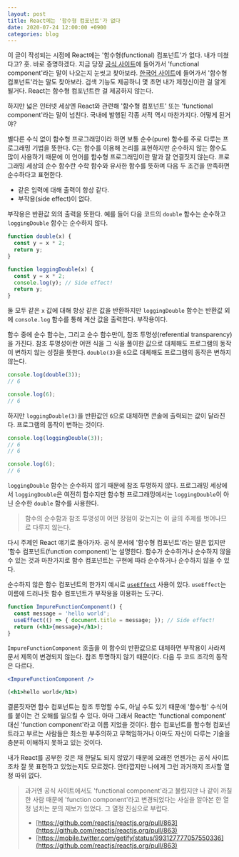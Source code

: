 ```yaml
---
layout: post
title: React에는 '함수형 컴포넌트'가 없다
date: 2020-07-24 12:00:00 +0900
categories: blog
---
```


이 글이 작성되는 시점에 React에는 '함수형(functional) 컴포넌트'가 없다. 내가 미쳤다고? 훗. 바로 증명하겠다. 지금 당장 [공식 사이트](https://reactjs.org)에 들어가서 'functional component'라는 말이 나오는지 눈씻고 찾아보라. [한국어 사이트](https://ko.reactjs.org/)에 들어가서 '함수형 컴포넌트'라는 말도 찾아보라. 검색 기능도 제공하니 몇 초면 내가 제정신이란 걸 알게 될거다. React는 함수형 컴포넌트란 걸 제공하지 않는다.

하지만 넓은 인터넷 세상엔 React와 관련해 '함수형 컴포넌트' 또는 'functional component'라는 말이 넘친다. 국내에 발행된 각종 서적 역시 마찬가지다. 어떻게 된거야?

<!--more-->

별다른 수식 없이 함수형 프로그래밍이라 하면 보통 순수(pure) 함수를 주로 다루는 프로그래밍 기법을 뜻한다. C는 함수를 이용해 논리를 표현하지만 순수하지 않는 함수도 많이 사용하기 때문에 이 언어를 함수형 프로그래밍이란 말과 잘 연결짓지 않는다. 프로그래밍 세상의 순수 함수란 수학 함수와 유사한 함수를 뜻하며 다음 두 조건을 만족하면 순수하다고 표현한다.

- 같은 입력에 대해 출력이 항상 같다.
- 부작용(side effect)이 없다.

부작용은 반환값 외의 출력을 뜻한다. 예를 들어 다음 코드의 `double` 함수는 순수하고 `loggingDouble` 함수는 순수하지 않다.

```js
function double(x) {
  const y = x * 2;
  return y;
}

function loggingDouble(x) {
  const y = x * 2;
  console.log(y); // Side effect!
  return y;
}
```

둘 모두 같은 `x` 값에 대해 항상 같은 값을 반환하지만 `loggingDouble` 함수는 반환값 외에 `console.log` 함수를 통해 계산 값을 출력한다. 부작용이다.

함수 중에 순수 함수는, 그리고 순수 함수만이, 참조 투명성(referential transparency)을 가진다. 참조 투명성이란 어떤 식을 그 식을 풀이한 값으로 대체해도 프로그램의 동작이 변하지 않는 성질을 뜻한다. `double(3)`을 `6`으로 대체해도 프로그램의 동작은 변하지 않는다.

```js
console.log(double(3));
// 6

console.log(6);
// 6
```

하지만 `loggingDouble(3)`을 반환값인 `6`으로 대체하면 콘솔에 출력되는 값이 달라진다. 프로그램의 동작이 변하는 것이다.

```js
console.log(loggingDouble(3));
// 6
// 6

console.log(6);
// 6
```

`loggingDouble` 함수는 순수하지 않기 때문에 참조 투명하지 않다. 프로그래밍 세상에서 `loggingDouble`은 여전히 함수지만 함수형 프로그래밍에서는 `loggingDouble`이 아닌 순수한 `double` 함수를 사용한다.

> 함수의 순수함과 참조 투명성이 어떤 장점이 갖는지는 이 글의 주제를 벗어나므로 다루지 않는다.

다시 주제인 React 얘기로 돌아가자. 공식 문서에 '함수형 컴포넌트'라는 말은 없지만 '함수 컴포넌트(function component)'는 설명한다. 함수가 순수하거나 순수하지 않을 수 있는 것과 마찬가지로 함수 컴포넌트는 구현에 따라 순수하거나 순수하지 않을 수 있다.

순수하지 않은 함수 컴포넌트의 한가지 예시로 [`useEffect`](https://reactjs.org/docs/hooks-effect.html) 사용이 있다. `useEffect`는 이름에 드러나듯 함수 컴포넌트가 부작용을 이용하는 도구다.

```jsx
function ImpureFunctionComponent() {
  const message = 'hello world';
  useEffect(() => { document.title = message; }); // Side effect!
  return (<h1>{message}</h1>);
}
```

`ImpureFunctionComponent` 호출을 이 함수의 반환값으로 대체하면 부작용이 사라져 문서 제목이 변경되지 않는다. 참조 투명하지 않기 때문이다. 다음 두 코드 조각의 동작은 다르다.

```jsx
<ImpureFunctionComponent />
```

```jsx
(<h1>hello world</h1>)
```

결론짓자면 함수 컴포넌트는 참조 투명할 수도, 아닐 수도 있기 때문에 '함수형' 수식어를 붙이는 건 오해를 일으킬 수 있다. 아마 그래서 React는 'functional component' 대신 'function component'라고 이름 지었을 것이다. 함수 컴포넌트를 함수형 컴포넌트라고 부르는 사람들은 최소한 부주의하고 무책임하거나 아마도 자신이 다루는 기술을 충분히 이해하지 못하고 있는 것이다.

내가 React를 공부한 것은 채 한달도 되지 않았기 때문에 오래전 언젠가는 공식 사이트 조차 잘 못 표현하고 있었는지도 모르겠다. 안타깝지만 나에게 그런 과거까지 조사할 열정 따위 없다.

> 과거엔 공식 사이트에서도 'functional component'라고 불렸지만 나 같이 까칠한 사람 때문에 'function component'라고 변경되었다는 사실을 알아본 한 열정 넘치는 분의 제보가 있었다. 그 열정 진심으로 부럽다.
> - [https://github.com/reactjs/reactjs.org/pull/863](https://github.com/reactjs/reactjs.org/pull/863)
> - [https://mobile.twitter.com/getify/status/993127777057550336](https://github.com/reactjs/reactjs.org/pull/863)
